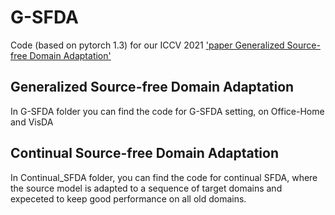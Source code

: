 # G-SFDA
Code (based on pytorch 1.3) for our ICCV 2021 ['paper Generalized Source-free Domain Adaptation'](https://sites.google.com/view/g-sfda/g-sfda)

## Generalized Source-free Domain Adaptation

In G-SFDA folder you can find the code for G-SFDA setting, on Office-Home and VisDA

## Continual Source-free Domain Adaptation

In Continual_SFDA folder, you can find the code for continual SFDA, where the source model is adapted to a sequence of target domains and expeceted to keep good performance on all old domains.
